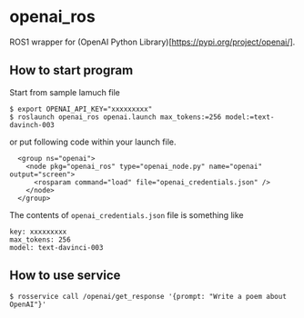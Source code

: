 openai_ros
==========

ROS1 wrapper for (OpenAI Python Library)[https://pypi.org/project/openai/].

How to start program
--------------------

Start from sample lamuch file
```
$ export OPENAI_API_KEY="xxxxxxxxx"
$ roslaunch openai_ros openai.launch max_tokens:=256 model:=text-davinch-003
```

or put following code within your launch file.
```
  <group ns="openai">
    <node pkg="openai_ros" type="openai_node.py" name="openai" output="screen">
      <rosparam command="load" file="openai_credentials.json" />
    </node>
  </group>
```
The contents of `openai_credentials.json` file is something like
```
key: xxxxxxxxx
max_tokens: 256
model: text-davinci-003
```

How to use service
------------------

```
$ rosservice call /openai/get_response '{prompt: "Write a poem about OpenAI"}'
```

